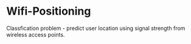 # Wifi-Positioning
Classfication problem - predict user location using signal strength from wireless access points.
